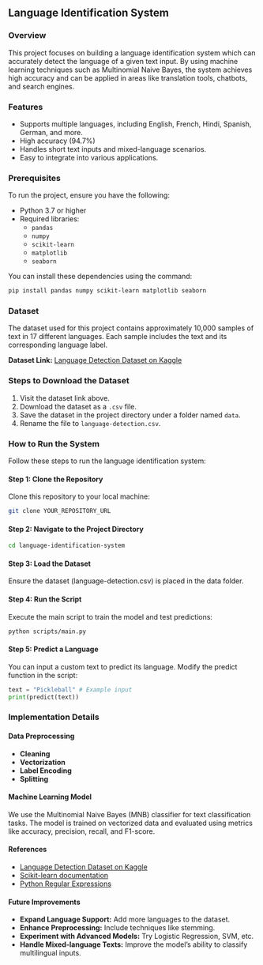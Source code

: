 ## Language Identification System

### Overview
This project focuses on building a language identification system which can accurately detect the language of a given text input. By using machine learning techniques such as Multinomial Naive Bayes, the system achieves high accuracy and can be applied in areas like translation tools, chatbots, and search engines. 

### Features
- Supports multiple languages, including English, French, Hindi, Spanish, German, and more.
- High accuracy (94.7%)
- Handles short text inputs and mixed-language scenarios.
- Easy to integrate into various applications.

### Prerequisites
To run the project, ensure you have the following:
- Python 3.7 or higher
- Required libraries:
  - `pandas`
  - `numpy`
  - `scikit-learn`
  - `matplotlib`
  - `seaborn`

You can install these dependencies using the command:
```bash
pip install pandas numpy scikit-learn matplotlib seaborn
```
### Dataset

The dataset used for this project contains approximately 10,000 samples of text in 17 different languages. Each sample includes the text and its corresponding language label.

**Dataset Link:** [Language Detection Dataset on Kaggle](https://www.kaggle.com/datasets/shubhamjnv770/language-detection)

### Steps to Download the Dataset
1. Visit the dataset link above.
2. Download the dataset as a `.csv` file.
3. Save the dataset in the project directory under a folder named `data`.
4. Rename the file to `language-detection.csv`.

### How to Run the System

Follow these steps to run the language identification system:

#### Step 1: Clone the Repository
Clone this repository to your local machine:
```bash
git clone YOUR_REPOSITORY_URL
```
#### Step 2: Navigate to the Project Directory
```bash
cd language-identification-system
```
#### Step 3: Load the Dataset
Ensure the dataset (language-detection.csv) is placed in the data folder.
#### Step 4: Run the Script
Execute the main script to train the model and test predictions:
```bash
python scripts/main.py
```
#### Step 5: Predict a Language
You can input a custom text to predict its language. Modify the predict function in the script:
```python
text = "Pickleball" # Example input
print(predict(text))
```
### Implementation Details

#### Data Preprocessing
- **Cleaning**
- **Vectorization**
- **Label Encoding**
- **Splitting**

#### Machine Learning Model
We use the Multinomial Naive Bayes (MNB) classifier for text classification tasks. The model is trained on vectorized data and evaluated using metrics like accuracy, precision, recall, and F1-score.

#### References
- [Language Detection Dataset on Kaggle](https://www.kaggle.com/datasets/shubhamjnv770/language-detection)
- [Scikit-learn documentation](https://scikit-learn.org/)
- [Python Regular Expressions](https://docs.python.org/3/library/re.html)

#### Future Improvements
- **Expand Language Support:** Add more languages to the dataset.
- **Enhance Preprocessing:** Include techniques like stemming.
- **Experiment with Advanced Models:** Try Logistic Regression, SVM, etc.
- **Handle Mixed-language Texts:** Improve the model’s ability to classify multilingual inputs.



